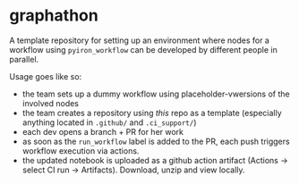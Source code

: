 # graphathon

A template repository for setting up an environment where nodes for a workflow using `pyiron_workflow` can be developed by different people in parallel.

Usage goes like so:
- the team sets up a dummy workflow using placeholder-vwersions of the involved nodes
- the team creates a repository using *this* repo as a template (especially anything located in `.github/` and `.ci_support/`)
- each dev opens a branch + PR for her work
- as soon as the `run_workflow` label is added to the PR, each push triggers workflow execution via actions.
- the updated notebook is uploaded as a github action artifact (Actions -> select CI run -> Artifacts). Download, unzip and view locally.
